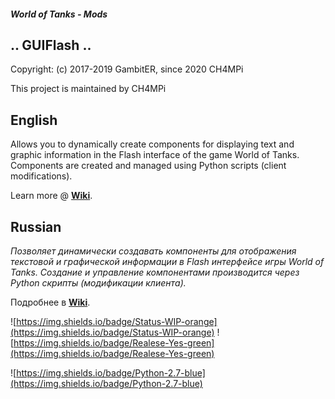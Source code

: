 ##### World of Tanks - Mods

## .. GUIFlash ..

Copyright: (c) 2017-2019 GambitER, since 2020 CH4MPi

This project is maintained by CH4MPi

## English
Allows you to dynamically create components for displaying text and graphic information in the Flash interface of the game World of Tanks. Components are created and managed using Python scripts (client modifications).

Learn more @ [**Wiki**](https://github.com/CH4MPi/GUIFlash/wiki).

## Russian
_Позволяет динамически создавать компоненты для отображения текстовой и графической информации в Flash интерфейсе игры World of Tanks. Создание и управление компонентами производится через Python скрипты (модификации клиента)._

Подробнее в [**Wiki**](https://github.com/GambitER/GUIFlash/wiki).


![https://img.shields.io/badge/Status-WIP-orange](https://img.shields.io/badge/Status-WIP-orange) ![https://img.shields.io/badge/Realese-Yes-green](https://img.shields.io/badge/Realese-Yes-green)

![https://img.shields.io/badge/Python-2.7-blue](https://img.shields.io/badge/Python-2.7-blue)
